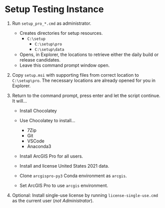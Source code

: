 #  Setup Testing Instance

1. Run `setup_pro_*.cmd` as administrator.
    - Creates directories for setup resources.
        - `C:\setup`
            - `C:\setup\pro`
            - `C:\setup\data`
    - Opens, in Explorer, the locations to retrieve either the daily build or release candidates.
    - Leave this command prompt window open.

2. Copy `setup.msi` with supporting files from correct location to `C:\setup\pro`. The necessary locations are already opened for you in Explorer.

3. Return to the command prompt, press enter and let the script continue. It will... 
    - Install Chocolatey
    - Use Chocolatey to install...
        - 7Zip
        - Git
        - VSCode
        - Anaconda3
        
    - Install ArcGIS Pro for all users.
    - Install and license United States 2021 data.
    - Clone `arcgispro-py3` Conda environment as `arcgis`.
    - Set ArcGIS Pro to use `arcgis` environment.

4. Optional: Install single-use license by running `license-single-use.cmd` as the current user (_not Administrator_).
